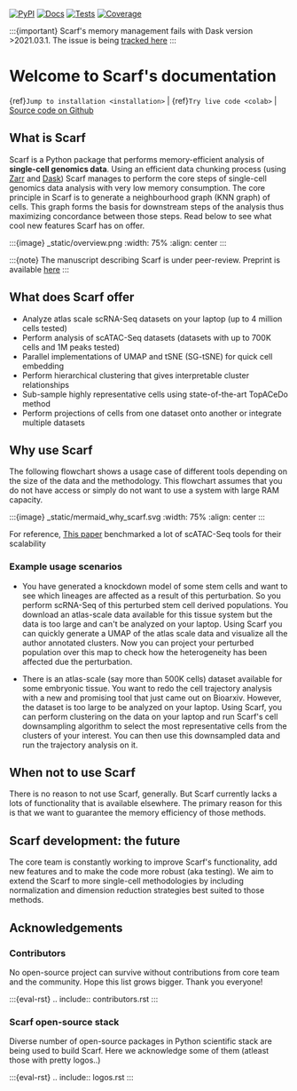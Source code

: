[![PyPI][pypi]][pypiLink] [![Docs][docs]][docsLink]
[![Tests][tests]][testsLink] [![Coverage][coverage]][coverageLink]

[pypi]: https://img.shields.io/pypi/v/scarf.svg
[pypiLink]: https://pypi.org/project/scarf
[docs]: https://readthedocs.org/projects/scarf/badge/?version=latest
[docsLink]: https://scarf.readthedocs.io
[tests]: https://github.com/parashardhapola/scarf/actions/workflows/pytest.yml/badge.svg
[testsLink]: https://github.com/parashardhapola/scarf/actions/workflows/pytest.yml
[coverage]: https://codecov.io/gh/parashardhapola/scarf/branch/master/graph/badge.svg?token=ZvJXuYq3pd
[coverageLink]: https://codecov.io/gh/parashardhapola/scarf

:::{important}
Scarf's memory management fails with Dask version >2021.03.1.
The issue is being [tracked here]
:::

[tracked here]: https://github.com/parashardhapola/scarf/issues/49

# Welcome to Scarf's documentation

{ref}`Jump to installation <installation>` | {ref}`Try live code <colab>` | [Source code on Github]

[Source code on Github]: https://github.com/parashardhapola/scarf

## What is Scarf

Scarf is a Python package that performs memory-efficient analysis of **single-cell genomics data**.
Using an efficient data chunking process (using [Zarr] and [Dask]) Scarf manages to perform the core
steps of single-cell genomics data analysis with very low memory consumption. The core principle
in Scarf is to generate a neighbourhood graph (KNN graph) of cells. This graph forms the
basis for downstream steps of the analysis thus maximizing concordance between those steps. Read below
to see what cool new features Scarf has on offer.


[Zarr]: http://zarr.readthedocs.io
[Dask]: http://dask.org

:::{image} _static/overview.png
:width: 75%
:align: center
:::

:::{note}
The manuscript describing Scarf is under peer-review. Preprint is available 
[here](https://www.biorxiv.org/content/10.1101/2021.05.02.441899v1)
:::

## What does Scarf offer

- Analyze atlas scale scRNA-Seq datasets on your laptop (up to 4 million cells tested)
- Perform analysis of scATAC-Seq datasets (datasets with up to 700K cells and 1M peaks tested)
- Parallel implementations of UMAP and tSNE (SG-tSNE) for quick cell embedding
- Perform hierarchical clustering that gives interpretable cluster relationships
- Sub-sample highly representative cells using state-of-the-art TopACeDo method
- Perform projections of cells from one dataset onto another or integrate multiple datasets

## Why use Scarf
The following flowchart shows a usage case of different tools depending on the size of the data
and the methodology. This flowchart assumes that you do not have access or simply do not want
to use a system with large RAM capacity.

:::{image} _static/mermaid_why_scarf.svg
:width: 75%
:align: center
:::

For reference, [This paper] benchmarked a lot of scATAC-Seq tools for their scalability

[This paper]: https://genomebiology.biomedcentral.com/articles/10.1186/s13059-019-1854-5

### Example usage scenarios
- You have generated a knockdown model of some stem cells and want to see which lineages are
  affected as a result of this perturbation. So you perform scRNA-Seq of this perturbed stem cell
  derived populations. You download an atlas-scale data available for this tissue system but the
  data is too large and can't be analyzed on your laptop. Using Scarf you can quickly generate a
  UMAP of the atlas scale data and visualize all the author annotated clusters. Now you can project
  your perturbed population over this map to check how the heterogeneity has been affected due the
  perturbation.
  
- There is an atlas-scale (say more than 500K cells) dataset available for some embryonic
  tissue. You want to redo the cell trajectory analysis with a new and promising tool that just came
  out on Bioarxiv. However, the dataset is too large to be analyzed on your laptop. Using Scarf, you
  can perform clustering on the data on your laptop and run Scarf's cell downsampling algorithm to
  select the most representative cells from the clusters of your interest. You can then use this
  downsampled data and run the trajectory analysis on it.


## When not to use Scarf
There is no reason to not use Scarf, generally. But Scarf currently lacks a lots of
functionality that is available elsewhere. The primary reason for this is that we want to guarantee
the memory efficiency of those methods.

## Scarf development: the future
The core team is constantly working to improve Scarf's functionality, add new features and to
make the code more robust (aka testing). We aim to extend the Scarf to more single-cell
methodologies by including normalization and dimension reduction strategies best suited to
those methods.

## Acknowledgements

### Contributors
No open-source project can survive without contributions from core team and the community.
Hope this list grows bigger. Thank you everyone!

:::{eval-rst}
.. include:: contributors.rst
:::

### Scarf open-source stack
Diverse number of open-source packages in Python scientific stack are being used to build Scarf.
Here we acknowledge some of them (atleast those with pretty logos..)

:::{eval-rst}
.. include:: logos.rst
:::
